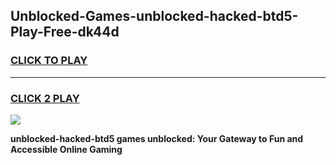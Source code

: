 
## Unblocked-Games-unblocked-hacked-btd5-Play-Free-dk44d
<h3>
<a href="https://premium76.site?title=unblocked-hacked-btd5&ref=12A">CLICK TO PLAY</a></h3>
<hr>

<h3>
<a href="https://premium76.site?title=unblocked-hacked-btd5&ref=12A">CLICK 2 PLAY</a>
  
</h3>

<a href="https://premium76.site?title=unblocked-hacked-btd5&ref=12A"><img src="https://clearcache.store/games.png"></a>


**unblocked-hacked-btd5 games unblocked: Your Gateway to Fun and Accessible Online Gaming**
